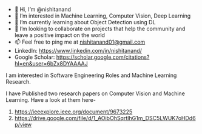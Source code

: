 - 👋 Hi, I’m @nishitanand
- 👀 I’m interested in Machine Learning, Computer Vision, Deep Learning
- 🌱 I’m currently learning about Object Detection using DL
- 💞️ I’m looking to collaborate on projects that help the community and leave a positive impact on the world
- 📫 Feel free to ping me at nishitanand01@gmail.com
- LinkedIn: https://www.linkedin.com/in/nishitanand/
- Google Scholar: https://scholar.google.com/citations?hl=en&user=6bZx8DYAAAAJ

I am interested in Software Engineering Roles and Machine Learning Research.

I have Published two research papers on Computer Vision and Machine Learning.
Have a look at them here-
1) https://ieeexplore.ieee.org/document/9673225
2) https://drive.google.com/file/d/1_AOibOhSqrtIhG1m_DSC5LWUK7oHDd6p/view
<!---
nishitanand/nishitanand is a ✨ special ✨ repository because its `README.md` (this file) appears on your GitHub profile.
You can click the Preview link to take a look at your changes.
--->
